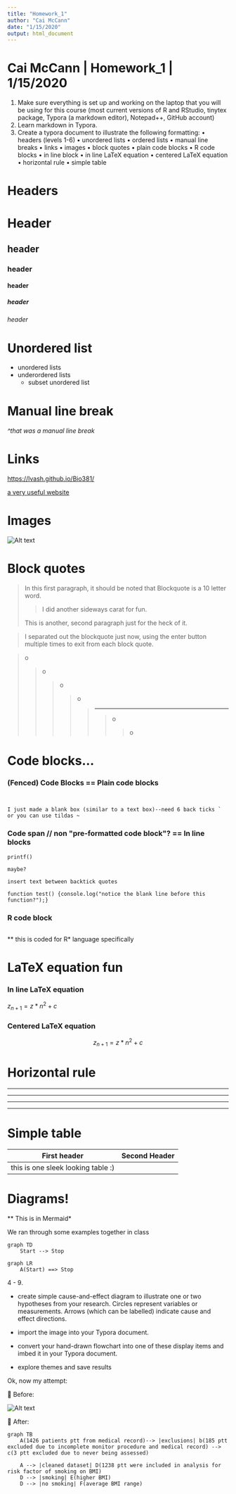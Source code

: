 ```yaml
---
title: "Homework_1"
author: "Cai McCann"
date: "1/15/2020"
output: html_document
---
```

# Cai McCann | Homework_1 | 1/15/2020



1.	Make sure everything is set up and working on the laptop that you will be using for this course (most current versions of R and RStudio, tinytex package, Typora (a markdown editor), Notepad++, GitHub account)
2.	Learn markdown in Typora.
3.	Create a typora document to illustrate the following formatting:
   •	headers (levels 1-6)
   •	unordered lists
   •	ordered lists
   •	manual line breaks
   •	links
   •	images
   •	block quotes
   •	plain code blocks
   •	R code blocks
   •	in line block
   •	in line LaTeX equation
   •	centered LaTeX equation
   •	horizontal rule
   •	simple table


# Headers



# Header

## header

### header

#### header

##### header

###### header



# Unordered list

* unordered lists
* underordered lists
  * subset unordered list



# Manual line break



###### ^that was a manual line break

# Links

<https://lvash.github.io/Bio381/>

[a very useful website](https://lvash.github.io/Bio381/])



# Images

![Alt text](C:\Users\clmcs\Desktop\McCann_Bio381\pensivecat.jpg)

# Block quotes

> In this first paragraph, it should be noted that Blockquote is a 10 letter word. 
>
> >I did another sideways carat for fun. 
>
> This is another, second paragraph just for the heck of it. 



> I separated out the blockquote just now, using the enter button multiple times to exit from each block quote. 



> o 
>
> > o
> >
> > > o
> > >
> > > > o
> > > >
> > > > > _____________________________________
> > > > >
> > > > > > o  
> > > > > >
> > > > > > > o



# Code blocks...

### (Fenced) Code Blocks == Plain code blocks

```

```



``````

``````



``````
I just made a blank box (similar to a text box)--need 6 back ticks ` or you can use tildas ~
``````

### Code span // non "pre-formatted code block"? == In line blocks

`printf()`

`maybe?`

`insert text between backtick quotes`

```function test() {console.log("notice the blank line before this function?");}```



### R code block

```R

```

** this is coded for R* language specifically



# LaTeX equation fun

### In line LaTeX equation

$z_{n+1}= z*n^2+c$	

### Centered LaTeX equation

$$
z_{n+1}= z*n^2 + c
$$



# Horizontal rule

***

---



***

---

# Simple table

| First header                       | Second Header |
| ---------------------------------- | ------------- |
| this is one sleek looking table :) |               |



# Diagrams! 

** This is in Mermaid*

We ran through some examples together in class

```mermaid
graph TD
	Start --> Stop 
```



```mermaid
graph LR
	A(Start) ==> Stop 
```

4 - 9.
- create simple cause-and-effect diagram to illustrate one or two hypotheses from your research. Circles represent variables or measurements. Arrows (which can be labelled) indicate cause and effect directions.

- import the image into your Typora document.

- convert your hand-drawn flowchart into one of these display items and imbed it in your Typora document.

- explore themes and save results

Ok, now my attempt:

	Before: 

![Alt text](C:\Users\clmcs\Desktop\McCann_Bio381\flowchart.jpg)

	After: 

```mermaid
graph TB
	A(1426 patients ptt from medical record)--> |exclusions| b(185 ptt excluded due to incomplete monitor procedure and medical record) --> c(3 ptt excluded due to never being assessed)
	
	A --> |cleaned dataset| D(1238 ptt were included in analysis for risk factor of smoking on BMI)
	D --> |smoking| E(higher BMI)
    D --> |no smoking| F(average BMI range)
```

